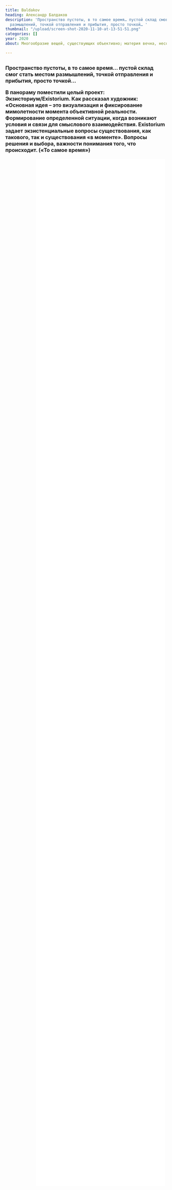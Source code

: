 ```yaml
---
title: Baldakov
heading: Александр Балдаков
description: 'Пространство пустоты, в то самое время… пустой склад смог стать местом
  размышлений, точкой отправления и прибытия, просто точкой… '
thumbnail: "/upload/screen-shot-2020-11-10-at-13-51-51.png"
categories: []
year: 2020
about: Многообразие вещей, существующих объективно; материя вечна, несотворима и неуничтожима;

---
```

<div>
<h2>
    <!-- пишите описание тут -->
<span style="font-size: 1rem;">Пространство пустоты, в то самое время… пустой склад смог стать местом размышлений, точкой отправления и прибытия, просто точкой… 

  В панораму поместили целый проект: Экзисториум/Existorium. Как рассказал художник: «Основная идея – это визуализация и фиксирование мимолетности момента объективной реальности. Формирование определенной ситуации, когда возникают условия и связи для смыслового взаимодействия. Existorium задает экзистенциальные вопросы существования, как такового, так и существования «в моменте». Вопросы решения и выбора, важности понимания того, что происходит. («То самое время») </span>
</h2>
<iframe src="/boldakov/index.html" frameborder="0" scrolling="no" style="height: 80vh; width: 80%; margin: 0 10vw" allowfullscreen="true" webkitallowfullscreen="true" mozallowfullscreen="true"></iframe>
</div>
